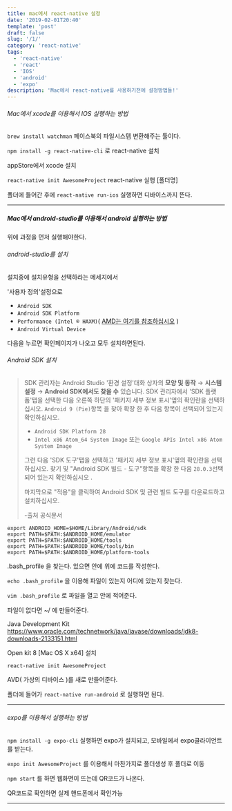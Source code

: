 ```yaml
---
title: mac에서 react-native 설정
date: '2019-02-01T20:40'
template: 'post'
draft: false
slug: '/1/'
category: 'react-native'
tags:
  - 'react-native'
  - 'react'
  - 'IOS'
  - 'android'
  - 'expo'
description: 'Mac에서 react-native를 사용하기전에 설정방법들!'
---
```


###### Mac에서 xcode를 이용해서 IOS 실행하는 방법

`brew install watchman` 페이스북의 파일시스템 변환해주는 툴이다.

`npm install -g react-native-cli` 로 react-native 설치

appStore에서 xcode 설치

`react-native init AwesomeProject` react-native 실행 [폴더명]

폴더에 들어간 후에 `react-native run-ios` 실행하면 디바이스까지 뜬다.

---

##### Mac에서 android-studio를 이용해서 android 실행하는 방법

위에 과정을 먼저 실행해야한다.

###### android-studio를 설치

설치중에 설치유형을 선택하라는 메세지에서

'사용자 정의'설정으로

- `Android SDK`
- `Android SDK Platform`
- `Performance (Intel ® HAXM)`( [AMD는 여기를 참조하십시오](https://android-developers.googleblog.com/2018/07/android-emulator-amd-processor-hyper-v.html) )
- `Android Virtual Device`

다음을 누르면 확인페이지가 나오고 모두 설치하면된다.

###### Android SDK 설치

> SDK 관리자는 Android Studio '환경 설정'대화 상자의 **모양 및 동작** → **시스템 설정** → **Android SDK에서도 찾을 수** 있습니다. SDK 관리자에서 'SDK 플랫폼'탭을 선택한 다음 오른쪽 하단의 '패키지 세부 정보 표시'옆의 확인란을 선택하십시오. `Android 9 (Pie)`항목 을 찾아 확장 한 후 다음 항목이 선택되어 있는지 확인하십시오.
>
> - `Android SDK Platform 28`
> - `Intel x86 Atom_64 System Image` 또는 `Google APIs Intel x86 Atom System Image`
>
> 그런 다음 'SDK 도구'탭을 선택하고 '패키지 세부 정보 표시'옆의 확인란을 선택하십시오. 찾기 및 "Android SDK 빌드 - 도구"항목을 확장 한 다음 `28.0.3`선택되어 있는지 확인하십시오 .
>
> 마지막으로 "적용"을 클릭하여 Android SDK 및 관련 빌드 도구를 다운로드하고 설치하십시오.
>
> -출처 공식문서

```
export ANDROID_HOME=$HOME/Library/Android/sdk
export PATH=$PATH:$ANDROID_HOME/emulator
export PATH=$PATH:$ANDROID_HOME/tools
export PATH=$PATH:$ANDROID_HOME/tools/bin
export PATH=$PATH:$ANDROID_HOME/platform-tools
```

.bash_profile 을 찾는다. 있으면 안에 위에 코드를 작성한다.

`echo .bash_profile` 을 이용해 파일이 있는지 어디에 있는지 찾는다.

`vim .bash_profile` 로 파일을 열고 안에 적어준다.

파일이 없다면 ~/ 에 만들어준다.

Java Development Kit https://www.oracle.com/technetwork/java/javase/downloads/jdk8-downloads-2133151.html

Open kit 8 [Mac OS X x64] 설치

`react-native init AwesomeProject`

AVD( 가상의 디바이스 )를 새로 만들어준다.

폴더에 들어가 `react-native run-android` 로 실행하면 된다.

---

###### expo를 이용해서 실행하는 방법

`npm install -g expo-cli` 실행하면 expo가 설치되고, 모바일에서 expo클라이언트를 받는다.

`expo init AwesomeProject` 를 이용해서 마찬가지로 폴더생성 후 폴더로 이동

`npm start` 를 하면 웹화면이 뜨는데 QR코드가 나온다.

QR코드로 확인하면 실제 핸드폰에서 확인가능

---

